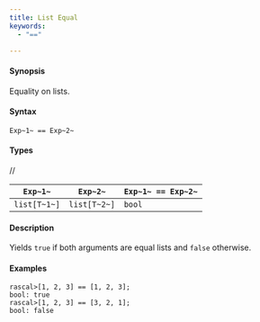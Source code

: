 ```yaml
---
title: List Equal
keywords:
  - "=="

---
```


#### Synopsis

Equality on lists.

#### Syntax

`Exp~1~ == Exp~2~`

#### Types

//

| `Exp~1~`     |  `Exp~2~`     | `Exp~1~ == Exp~2~`  |
| --- | --- | --- |
| `list[T~1~]` |  `list[T~2~]` | `bool`                |

#### Description

Yields `true` if both arguments are equal lists and `false` otherwise.

#### Examples

```rascal-shell 
rascal>[1, 2, 3] == [1, 2, 3];
bool: true
rascal>[1, 2, 3] == [3, 2, 1];
bool: false
```


